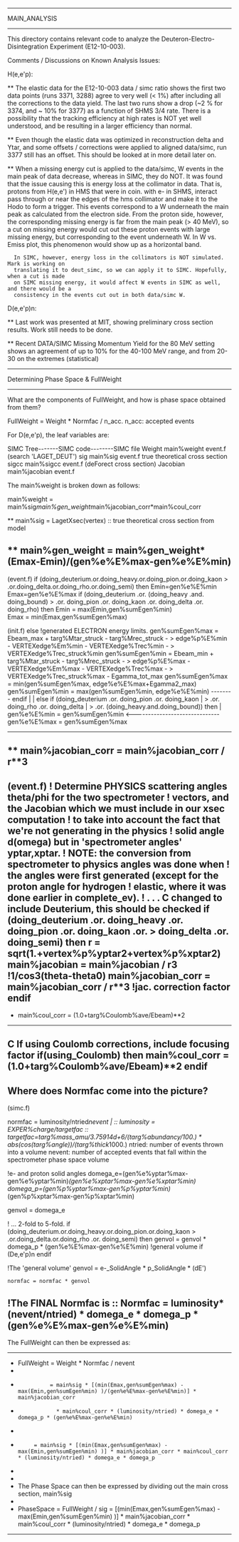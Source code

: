 ****************
 MAIN_ANALYSIS
****************

This directory contains relevant code to analyze the
Deuteron-Electro-Disintegration Experiment (E12-10-003).


Comments / Discussions on Known Analysis Issues:

H(e,e'p):

   ** The elastic data for the E12-10-003 data / simc  ratio shows the
      first two data points (runs 3371, 3288) agree to very well (< 1%)
      after including all the corrections to the data yield. The last two
      runs show a drop (~2 % for 3374, and ~ 10% for 3377) as a function
      of SHMS 3/4 rate.  There is a possibility that the tracking efficiency
      at high rates is NOT yet well understood, and be resulting in a larger
      efficiency than normal. 

   ** Even though the elastic data was optimized in reconstruction delta and
      Ytar, and some offsets / corrections were applied to aligned data/simc,
      run 3377 still has an offset. This should be looked at in more detail
      later on. 

   ** When a missing energy cut is applied to the data/simc, W events in the
      main peak of data decrease, whereas in SIMC, they do NOT. It was found
      that the issue causing this is energy loss at the collimator in data.
      That is, protons from H(e,e') in HMS that were in coin. with e- in SHMS,
      interact pass through or near the edges of the hms collimator and make it to the
      Hodo to form a trigger. This events correspond to a W underneath the main peak 
      as calculated from the electron side. From the proton side, however, the corresponding
      missing energy is far from the main peak (> 40 MeV), so a cut on missing energy would cut
      out these proton events with large missing energy, but corresponding to the event underneath 
      W.  In W vs. Emiss plot, this phenomenon would show up as a horizontal band.
      
      In SIMC, however, energy loss in the collimators is NOT simulated. Mark is working on
      translating it to deut_simc, so we can apply it to SIMC. Hopefully, when a cut is made
      on SIMC missing energy, it would affect W events in SIMC as well, and there would be a 
      consistency in the events cut out in both data/simc W. 



D(e,e'p)n:

   ** Last work was presented at MIT, showing preliminary cross section results.
      Work still needs to be done.

   ** Recent DATA/SIMC Missing Momentum Yield for the 80 MeV setting shows an agreement of up to 10% for the
      40-100 MeV range, and from 20-30 on the extremes (statistical)







*************************
Determining Phase Space
& FullWeight
*************************

What are the components of FullWeight, and how is phase space obtained from them?

FullWeight = Weight * Normfac / n_acc.   n_acc: accepted events

For D(e,e'p), the leaf variables are: 

SIMC Tree-------SIMC code--------SIMC file
Weight          main%weight      event.f (search 'LAGET_DEUT')
sig             main%sig         event.f true theoretical cross section
sigcc           main%sigcc       event.f (deForect cross section)
Jacobian        main%jacobian    event.f

The main%weight is broken down as follows:

main%weight = main%sig*main%gen_weight*main%jacobian_corr*main%coul_corr

** main%sig = LagetXsec(vertex)  :: true theoretical cross section from model

** main%gen_weight = main%gen_weight*(Emax-Emin)/(gen%e%E%max-gen%e%E%min)
-----------------------------------
(event.f)
	if (doing_deuterium.or.doing_heavy.or.doing_pion.or.doing_kaon
     >       .or.doing_delta.or.doing_rho.or.doing_semi) then
	  Emin=gen%e%E%min
	  Emax=gen%e%E%max
	  if (doing_deuterium .or. (doing_heavy .and. doing_bound) 
     >	     .or. doing_pion .or. doing_kaon .or. doing_delta .or. doing_rho) then
	    Emin = max(Emin,gen%sumEgen%min)  
	    Emax = min(Emax,gen%sumEgen%max)

(init.f)
	else				!generated ELECTRON energy limits.
	  gen%sumEgen%max = Ebeam_max + targ%Mtar_struck - targ%Mrec_struck -
     >		edge%p%E%min - VERTEXedge%Em%min - VERTEXedge%Trec%min -
     >		VERTEXedge%Trec_struck%min
	  gen%sumEgen%min = Ebeam_min + targ%Mtar_struck - targ%Mrec_struck -
     >		edge%p%E%max - VERTEXedge%Em%max - VERTEXedge%Trec%max -
     >		VERTEXedge%Trec_struck%max - Egamma_tot_max
	  gen%sumEgen%max = min(gen%sumEgen%max, edge%e%E%max+Egamma2_max)
	  gen%sumEgen%min = max(gen%sumEgen%min, edge%e%E%min)  --------
	endif                                                           |
                                                                        |
	else if (doing_deuterium .or. doing_pion .or. doing_kaon        |
     >      .or. doing_rho .or. doing_delta                             |
     >      .or. (doing_heavy.and.doing_bound)) then                    |
	  gen%e%E%min = gen%sumEgen%min  <------------------------------
	  gen%e%E%max = gen%sumEgen%max

------------------------------------

** main%jacobian_corr =  main%jacobian_corr / r**3
--------------------------------------------------------------------------------------
(event.f)
! Determine PHYSICS scattering angles theta/phi for the two spectrometer
! vectors, and the Jacobian which we must include in our xsec computation
! to take into account the fact that we're not generating in the physics
! solid angle d(omega) but in 'spectrometer angles' yptar,xptar.
! NOTE: the conversion from spectrometer to physics angles was done when
! the angles were first generated (except for the proton angle for hydrogen
! elastic, where it was done earlier in complete_ev).
!
.
.
.
C changed to include Deuterium, this should be checked
	if (doing_deuterium .or. doing_heavy .or. doing_pion .or. doing_kaon .or. 
     >      doing_delta .or. doing_semi) then
	  r = sqrt(1.+vertex%p%yptar**2+vertex%p%xptar**2)
	  main%jacobian = main%jacobian / r**3		   !1/cos**3(theta-theta0)
	  main%jacobian_corr = main%jacobian_corr / r**3   !jac. correction factor
	endif
--------------------------------------------------------------------------------------

* main%coul_corr = (1.0+targ%Coulomb%ave/Ebeam)**2
--------------------------------------------------------------
C If using Coulomb corrections, include focusing factor
	if(using_Coulomb) then
	   main%coul_corr = (1.0+targ%Coulomb%ave/Ebeam)**2
	endif
---------------------------------------------------------------

Where does Normfac come into the picture?
----------------------------------------------------------------
(simc.f)

normfac = luminosity/ntried*nevent |  :: luminosity = EXPER%charge/targetfac  :: targetfac=targ%mass_amu/3.75914d+6/(targ%abundancy/100.) * abs(cos(targ%angle))/(targ%thick*1000.)
ntried: number of events thrown into a volume
nevent: number of accepted events that fall within the spectrometer phase space volume

!e- and proton solid angles
domega_e=(gen%e%yptar%max-gen%e%yptar%min)*(gen%e%xptar%max-gen%e%xptar%min)
domega_p=(gen%p%yptar%max-gen%p%yptar%min)*(gen%p%xptar%max-gen%p%xptar%min)

genvol = domega_e

! ... 2-fold to 5-fold.
	if (doing_deuterium.or.doing_heavy.or.doing_pion.or.doing_kaon
     >      .or.doing_delta.or.doing_rho .or. doing_semi) then
	  genvol = genvol * domega_p * (gen%e%E%max-gen%e%E%min)  !general volume if (De,e'p)n
	endif

!The 'general volume' genvol = e-_SolidAngle * p_SolidAngle * (dE') 
	
	normfac = normfac * genvol

!The FINAL Normfac is :: Normfac =  luminosity*(nevent/ntried) * domega_e * domega_p * (gen%e%E%max-gen%e%E%min)
------------------------------------------------------------------
The FullWeight can then be expressed as:

**************************************************************************************************************************************************************************************
*    FullWeight = Weight * Normfac / nevent 
*
*               = main%sig * [(min(Emax,gen%sumEgen%max) - max(Emin,gen%sumEgen%min) )/(gen%e%E%max-gen%e%E%min)] * main%jacobian_corr
*                 * main%coul_corr * (luminosity/ntried) * domega_e * domega_p * (gen%e%E%max-gen%e%E%min)
*
*	       = main%sig * [(min(Emax,gen%sumEgen%max) - max(Emin,gen%sumEgen%min) )] * main%jacobian_corr * main%coul_corr * (luminosity/ntried) * domega_e * domega_p 
*
*
*    The Phase Space can then be expressed by dividing out the main cross section, main%sig
*
*    PhaseSpace = FullWeight / sig = [(min(Emax,gen%sumEgen%max) - max(Emin,gen%sumEgen%min) )] * main%jacobian_corr * main%coul_corr * (luminosity/ntried) * domega_e * domega_p 
***************************************************************************************************************************************************************************************

